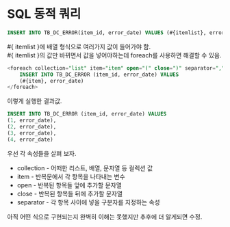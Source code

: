 SQL 동적 쿼리
========
```sql
INSERT INTO TB_DC_ERROR(item_id, error_date) VALUES (#{itemlist}, error_date)
```
#{ itemlist }에 배열 형식으로 여러가지 값이 들어가야 함.  
#{ itemlist }의 값만 바뀌면서 값을 넣어야하는데 foreach를 사용하면 해결할 수 있음.  
```sql
<foreach collection="list" item="item" open="(" close=")" separator=",">
    INSERT INTO TB_DC_ERROR (item_id, error_date) VALUES 
    (#{item}, error_date)
</foreach>
```
이렇게 실행한 결과값.
```sql
INSERT INTO TB_DC_ERROR (item_id, error_date) VALUES 
(1, error_date), 
(2, error_date), 
(3, error_date), 
(4, error_date)
```
우선 각 속성들을 살펴 보자.
* collection - 어떠한 리스트, 배열, 문자열 등 컬렉션 값
* item - 반복문에서 각 항목을 나타내는 변수
* open - 반복된 항목들 앞에 추가할 문자열
* close - 반복된 항목들 뒤에 추가할 문자열
* separator - 각 항목 사이에 넣을 구분자를 지정하는 속성
  
아직 어떤 식으로 구현되는지 완벽히 이해는 못했지만 추후에 더 알게되면 수정.